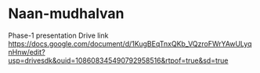 # Naan-mudhalvan
Phase-1 presentation
Drive link https://docs.google.com/document/d/1KugBEqTnxQKb_VQzroFWrYAwULyqnHnw/edit?usp=drivesdk&ouid=108608345490792958516&rtpof=true&sd=true
